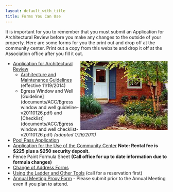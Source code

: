 ```yaml
---
layout: default_with_title
title: Forms You Can Use
---
```


It is important for you to remember that you must submit an Application for Architectural Review before you make any changes to the outside of your property. Here are some forms for you the print out and drop off at the community center. Print out a copy from this website and drop it off at the Association office after you fill it out. 

<img alt="Association Office Door" src="images/office_door.jpg" style="float: right;" />

*   [Application for Architectural Review](https://skydrive.live.com/redir?resid=529E6218CA92DA58%211560)
    *   [Architecture and Maintenance Guidelines](https://onedrive.live.com/redir?resid=529E6218CA92DA58%214991) (effective 11/19/2014)
    *   Egress Window and Well [Guideline](documents/ACC/Egress window and well guideline-v20110126.pdf) and [Checklist](documents/ACC/Egress window and well checklist-v20110126.pdf) _(adopted 1/26/2011)_
*   [Pool Pass Application](https://skydrive.live.com/redir?resid=529E6218CA92DA58%211548)
*   [Application for the Use of the Community Center](https://skydrive.live.com/redir?resid=529E6218CA92DA58%211556)
     **Note: Rental fee is $225 plus a $250 security deposit.**
*   Fence Paint Formula Sheet
     **(Call office for up to date information due to formula changes)**
*   [Change of Address Forms](documents/forms/Change_of_Address.pdf)
*   [Using the Ladder and Other Tools](documents/forms/Ladder_Tool_Agreement.pdf) (call for a reservation first)
*   [Annual Meeting Proxy Form](documents/forms/Annual_Meeting_Proxy.pdf) - Please submit prior to the Annual Meeting even if you plan to attend.


